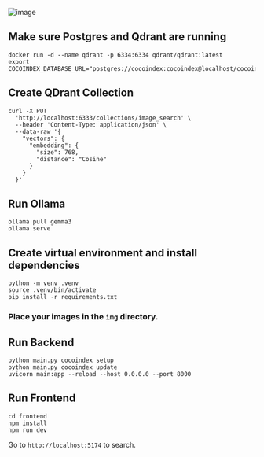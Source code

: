 ![image](https://github.com/user-attachments/assets/3a696344-c9b4-46e8-9413-6229dbb8672a)

## Make sure Postgres and Qdrant are running
```
docker run -d --name qdrant -p 6334:6334 qdrant/qdrant:latest
export COCOINDEX_DATABASE_URL="postgres://cocoindex:cocoindex@localhost/cocoindex"
```

## Create QDrant Collection
```
curl -X PUT
  'http://localhost:6333/collections/image_search' \
  --header 'Content-Type: application/json' \
  --data-raw '{
    "vectors": {
      "embedding": {
        "size": 768,
        "distance": "Cosine"
      }
    }
  }'

```

## Run Ollama
```
ollama pull gemma3
ollama serve
```

## Create virtual environment and install dependencies
```
python -m venv .venv
source .venv/bin/activate
pip install -r requirements.txt
```

### Place your images in the `img` directory.


## Run Backend
```
python main.py cocoindex setup
python main.py cocoindex update
uvicorn main:app --reload --host 0.0.0.0 --port 8000
```

## Run Frontend
```
cd frontend
npm install
npm run dev
```

Go to `http://localhost:5174` to search.
